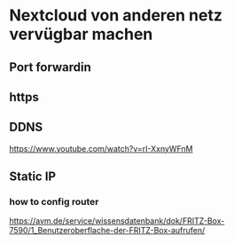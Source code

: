 # Nextcloud von anderen netz vervügbar machen

## Port forwardin

## https 

## DDNS
https://www.youtube.com/watch?v=rI-XxnyWFnM

## Static IP

### how to config router
https://avm.de/service/wissensdatenbank/dok/FRITZ-Box-7590/1_Benutzeroberflache-der-FRITZ-Box-aufrufen/

